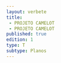 ```yaml
---
layout: verbete
title:
 - PROJETO CAMELOT
 - PROJETO CAMELOT
published: true
edition: 1  
type: T
subtype: Planos
---
```


